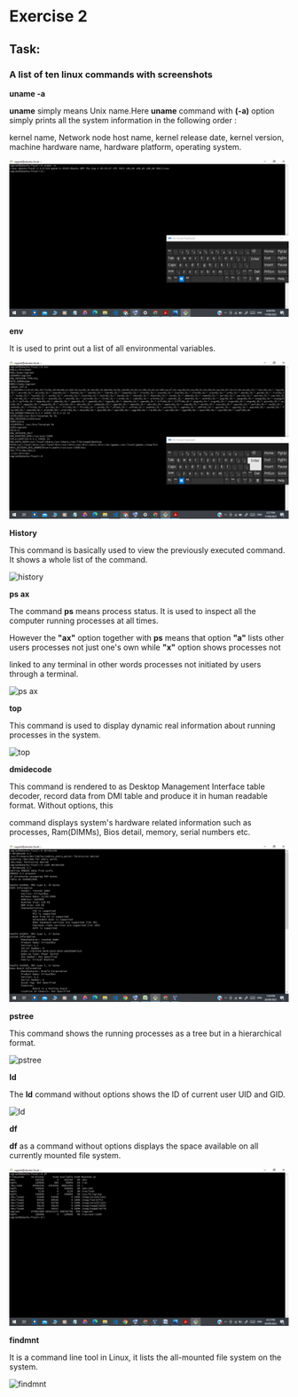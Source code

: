 # Exercise 2

## Task:

### A list of ten linux commands with screenshots


**uname -a**

**uname** simply means Unix name.Here **uname** command with **(-a)** option simply prints all the system information in the following order : 

kernel name, Network node host name, kernel release date, kernel version, machine hardware name, hardware platform, operating system.

![uname](https://github.com/Dev-Edidiong/Altschool-Cloud-Exercises-Project/blob/e18a4f10c59eada207b015bdcb553e6702c5f6ba/Exercise_2/uname%20-a.png)



**env**

It is used to print out a list of all environmental variables. 

![env](https://github.com/Dev-Edidiong/Altschool-Cloud-Exercises-Project/blob/36c1b8195b17322601b2807d62cf5a8953b70768/Exercise_2/env.png)



**History**

This command is basically used to view the previously executed command. It shows a whole list of the command. 

![history]()




**ps ax** 

The command **ps** means process status. It is used to inspect all the computer running processes at all times. 

However the **"ax"** option together with **ps** means that option  **"a"** lists other users processes not just one's own while **"x"** option shows processes not

linked to any terminal in other words processes not initiated by users through a terminal. 

![ps ax]()



**top** 

This command is used to display dynamic real information about running processes in the system.


![top]()



**dmidecode** 

This command is rendered to as Desktop Management Interface table decoder, record data from DMI table and produce it in human readable format. Without options, this 

command displays system's hardware related information such as processes, Ram(DIMMs), Bios detail, memory, serial numbers etc. 

![dmidecode](https://github.com/Dev-Edidiong/Altschool-Cloud-Exercises-Project/blob/949ebdc6c3b62cbc109a452b782f31be9dc1c59c/Exercise_2/demidecode.png)



**pstree**

This command shows the running processes as a tree but in a hierarchical format. 

![pstree]()



**Id**

The **Id** command without options shows the ID of current user UID and GID.

![Id]()



**df**

**df** as a command without options displays the space available on all currently mounted file system.

![df](https://github.com/Dev-Edidiong/Altschool-Cloud-Exercises-Project/blob/c01887a2db78caa5ee0fa40bd83c6fe09b1c3f6b/Exercise_2/df.png)



**findmnt**

It is a command line tool in Linux, it lists the all-mounted file system on the system. 

![findmnt]()


